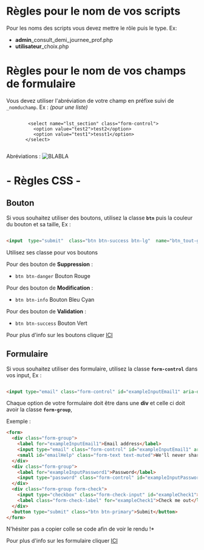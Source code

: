 # Règles pour le nom de vos scripts

Pour les noms des scripts vous devez mettre le rôle puis le type.
Ex: 
- **admin**_consult_demi_journee_prof.php
- **utilisateur**_choix.php

# Règles pour le nom de vos champs de formulaire

Vous devez utiliser l'abréviation de votre champ en préfixe suivi de ```_nomduchamp```.
Ex :  *(pour une liste)*

````

		<select name="lst_section" class="form-control">
          <option value="test2">test2</option>
          <option value="test1">tesst1</option>
       </select>
       
`````

Abréviations :
![BLABLA](https://zupimages.net/up/19/13/xdk5.png)


# - Règles CSS -
## Bouton 
Si vous souhaitez utiliser des boutons, utilisez la classe  **```btn```** puis la couleur du bouton et sa taille,
Ex :
```html

<input  type="submit"  class="btn btn-success btn-lg"  name="btn_tout-generer"  value="Tout générer">

```

Utilisez ses classe pour vos boutons

Pour des bouton de **Suppression** :

- ```btn btn-danger``` Bouton Rouge

Pour des bouton de **Modification**  :

- ```btn btn-info``` Bouton Bleu Cyan

Pour des bouton de **Validation**  :

- ```btn btn-success``` Bouton Vert


Pour plus d'info sur les boutons cliquer [ICI](https://getbootstrap.com/docs/4.3/components/buttons/)

## Formulaire
Si vous souhaitez utiliser des formulaire, utilisez la classe  **```form-control```** dans vos input,
Ex :
```html

<input type="email" class="form-control" id="exampleInputEmail1" aria-describedby="emailHelp" placeholder="Enter email">

```

Chaque option de votre formulaire doit être dans une **div**  et celle ci doit avoir la classe **```form-group```**,

Exemple :

```html
<form>
  <div class="form-group">
    <label for="exampleInputEmail1">Email address</label>
    <input type="email" class="form-control" id="exampleInputEmail1" aria-describedby="emailHelp" placeholder="Enter email">
    <small id="emailHelp" class="form-text text-muted">We'll never share your email with anyone else.</small>
  </div>
  <div class="form-group">
    <label for="exampleInputPassword1">Password</label>
    <input type="password" class="form-control" id="exampleInputPassword1" placeholder="Password">
  </div>
  <div class="form-group form-check">
    <input type="checkbox" class="form-check-input" id="exampleCheck1">
    <label class="form-check-label" for="exampleCheck1">Check me out</label>
  </div>
  <button type="submit" class="btn btn-primary">Submit</button>
</form>
```
N'hésiter pas a copier colle se code afin de voir le rendu !*

Pour plus d'info sur les formulaire cliquer [ICI]([https://getbootstrap.com/docs/4.3/components/forms/](https://getbootstrap.com/docs/4.3/components/forms/))

